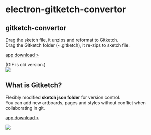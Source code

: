 # electron-gitketch-convertor


## gitketch-convertor

Drag the sketch file, it unzips and reformat to Gitketch.  
Drag the Gitketch folder (~.gitketch), it re-zips to sketch file.  

[app download >](http://goo.gl/nz9KnY "app download")

(GIF is old version.)  
![](https://raw.githubusercontent.com/KimDal-hyeong/electron-sketch-to-folder/master/demo.gif)

## What is Gitketch?

Flexibly modified **sketch json folder** for version control.  
You can add new artboards, pages and styles without conflict when collaborating in git.  

[app download >](http://goo.gl/nz9KnY "app download")

![](https://raw.githubusercontent.com/KimDal-hyeong/electron-sketch-to-folder/master/image1.png)
